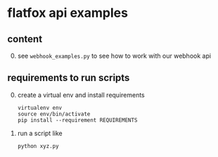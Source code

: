 # flatfox api examples

## content

0. see `webhook_examples.py` to see how to work with our webhook api

## requirements to run scripts

0. create a virtual env and install requirements

    ```
    virtualenv env
    source env/bin/activate
    pip install --requirement REQUIREMENTS
    ```

1. run a script like

    ```
    python xyz.py
    ```
